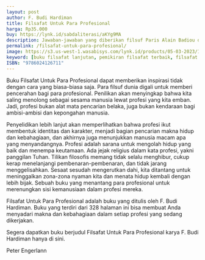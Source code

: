```yaml
---
layout: post
author: F. Budi Hardiman
title: Filsafat Untuk Para Profesional
harga: Rp35.000
buy: https://lynk.id/sabdaliterasi/aKYg9MA
description: Jawaban-jawaban yang diberikan filsuf Paris Alain Badiou dan filsuf serta psikoanalis Slovenia Slavoj Žižek dalam diskusi mereka tentang tema ini di Wina.
permalink: /filsafat-untuk-para-profesional/
image: https://s3.us-west-1.wasabisys.com/lynk.id/products/05-03-2023/1677981588035_5594123
keyword: [buku filsafat lanjutan, pemikiran filsafat terbaik, filsafat profesional, buku filsafat basabasi]
ISBN: "9786024126711"
---
```

<p>Buku Filsafat Untuk Para Profesional dapat memberikan inspirasi tidak dengan cara yang biasa-biasa saja. Para filsuf dunia digali untuk memberi pencerahan bagi para profesional. Penilikan akan menyingkap bahwa kita saling menolong sebagai sesama manusia lewat profesi yang kita emban. Jadi, profesi bukan alat mata pencarian belaka, juga bukan kendaraan bagi ambisi-ambisi dan kepongahan manusia.&nbsp;</p><p>Penyelidikan lebih lanjut akan memperlihatkan bahwa profesi ikut membentuk identitas dan karakter, menjadi bagian pencarian makna hidup dan kebahagiaan, dan akhirnya juga menunjukkan manusia macam apa yang menyandangnya. Profesi adalah sarana untuk mengolah hidup yang baik dan menempa keutamaan. Ada jejak religius dalam kata profesi, yakni panggilan Tuhan. Tilikan filosofis memang tidak selalu menghibur, cukup kerap menelanjangi pembenaran-pembenaran, dan tidak jarang menggelisahkan. Sesaat sesudah mengerutkan dahi, kita ditantang untuk meninggalkan zona-zona nyaman kita dan menata hidup kembali dengan lebih bijak. Sebuah buku yang menantang para profesional untuk merenungkan sisi kemanusiaan dalam profesi mereka.</p><p>Filsafat Untuk Para Profesional adalah buku yang ditulis oleh F. Budi Hardiman. Buku yang terdiri dari 328 halaman ini bisa membuat Anda menyadari makna dan kebahagiaan dalam setiap profesi yang sedang dikerjakan.</p><p>Segera dapatkan buku berjudul Filsafat Untuk Para Profesional karya F. Budi Hardiman hanya di sini.</p><p>Peter Engerlann</p>
